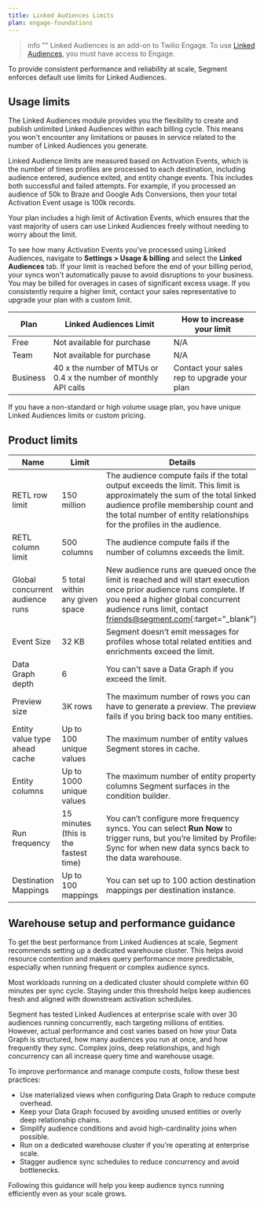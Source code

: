 ```yaml
---
title: Linked Audiences Limits
plan: engage-foundations
---
```


> info ""
> Linked Audiences is an add-on to Twilio Engage. To use [Linked Audiences](/docs/engage/audiences/linked-audiences), you must have access to Engage.

To provide consistent performance and reliability at scale, Segment enforces default use limits for Linked Audiences.

## Usage limits
The Linked Audiences module provides you the flexibility to create and publish unlimited Linked Audiences within each billing cycle. This means you won't encounter any limitations or pauses in service related to the number of Linked Audiences you generate.

Linked Audience limits are measured based on Activation Events, which is the number of times profiles are processed to each destination, including audience entered, audience exited, and entity change events. This includes both successful and failed attempts. For example, if you processed an audience of 50k to Braze and Google Ads Conversions, then your total Activation Event usage is 100k records.

Your plan includes a high limit of Activation Events, which ensures that the vast majority of users can use Linked Audiences freely without needing to worry about the limit. 

 To see how many Activation Events you’ve processed using Linked Audiences, navigate to **Settings > Usage & billing** and select the **Linked Audiences** tab. If your limit is reached before the end of your billing period, your syncs won't automatically pause to avoid disruptions to your business. You may be billed for overages in cases of significant excess usage. If you consistently require a higher limit, contact your sales representative to upgrade your plan with a custom limit.

 Plan | Linked Audiences Limit | How to increase your limit
 ---- | ---------------------- | ---------------------------
 Free | Not available for purchase | N/A
 Team | Not available for purchase | N/A
 Business | 40 x the number of MTUs or 0.4 x the number of monthly API calls | Contact your sales rep to upgrade your plan  

If you have a non-standard or high volume usage plan, you have unique Linked Audiences limits or custom pricing.

## Product limits

Name | Limit | Details 
---- | ----- | --------
RETL row limit | 150 million | The audience compute fails if the total output exceeds the limit. This limit is approximately the sum of the total linked audience profile membership count and the total number of entity relationships for the profiles in the audience.
RETL column limit | 500 columns | The audience compute fails if the number of columns exceeds the limit. 
Global concurrent audience runs | 5 total within any given space | New audience runs are queued once the limit is reached and will start execution once prior audience runs complete. If you need a higher global concurrent audience runs limit, contact [friends@segment.com](mailto:friends@segment.com){:target="_blank"}.
Event Size | 32 KB | Segment doesn’t emit messages for profiles whose total related entities and enrichments exceed the limit.
Data Graph depth | 6 | You can't save a Data Graph if you exceed the limit. 
Preview size | 3K rows | The maximum number of rows you can have to generate a preview. The preview fails if you bring back too many entities. 
Entity value type ahead cache | Up to 100 unique values | The maximum number of entity values Segment stores in cache. 
Entity columns | Up to 1000 unique values | The maximum number of entity property columns Segment surfaces in the condition builder.
Run frequency | 15 minutes (this is the fastest time) | You can’t configure more frequency syncs. You can select **Run Now** to trigger runs, but you’re limited by Profiles Sync for when new data syncs back to the data warehouse.
Destination Mappings | Up to 100 mappings | You can set up to 100 action destination mappings per destination instance.

## Warehouse setup and performance guidance

To get the best performance from Linked Audiences at scale, Segment recommends setting up a dedicated warehouse cluster. This helps avoid resource contention and makes query performance more predictable, especially when running frequent or complex audience syncs.

Most workloads running on a dedicated cluster should complete within 60 minutes per sync cycle. Staying under this threshold helps keep audiences fresh and aligned with downstream activation schedules.

Segment has tested Linked Audiences at enterprise scale with over 30 audiences running concurrently, each targeting millions of entities. However, actual performance and cost varies based on how your Data Graph is structured, how many audiences you run at once, and how frequently they sync. Complex joins, deep relationships, and high concurrency can all increase query time and warehouse usage.

To improve performance and manage compute costs, follow these best practices:

- Use materialized views when configuring Data Graph to reduce compute overhead.
- Keep your Data Graph focused by avoiding unused entities or overly deep relationship chains.
- Simplify audience conditions and avoid high-cardinality joins when possible.
- Run on a dedicated warehouse cluster if you're operating at enterprise scale.
- Stagger audience sync schedules to reduce concurrency and avoid bottlenecks.

Following this guidance will help you keep audience syncs running efficiently even as your scale grows.
